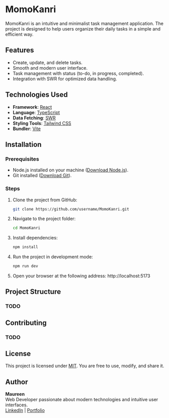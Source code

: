 # MomoKanri

MomoKanri is an intuitive and minimalist task management application. The project is designed to help users organize their daily tasks in a simple and efficient way.

## Features

- Create, update, and delete tasks.
- Smooth and modern user interface.
- Task management with status (to-do, in progress, completed).
- Integration with SWR for optimized data handling.

## Technologies Used

- **Framework**: [React](https://reactjs.org/)
- **Language**: [TypeScript](https://www.typescriptlang.org/)
- **Data Fetching**: [SWR](https://swr.vercel.app/)
- **Styling Tools**: [Tailwind CSS](https://tailwindcss.com/)
- **Bundler**: [Vite](https://vitejs.dev/)

## Installation

### Prerequisites

- Node.js installed on your machine ([Download Node.js](https://nodejs.org/)).
- Git installed ([Download Git](https://git-scm.com/)).

### Steps

1. Clone the project from GitHub:
   ```bash
   git clone https://github.com/username/MomoKanri.git

2. Navigate to the project folder:
    ```bash
    cd MomoKanri

3. Install dependencies:
    ```bash
    npm install

4. Run the project in development mode:
    ```bash
    npm run dev

5. Open your browser at the following address:
    http://localhost:5173

## Project Structure
### TODO

## Contributing
### TODO

## License

This project is licensed under [MIT](https://opensource.org/licenses/MIT). You are free to use, modify, and share it.

## Author

**Maureen**  
Web Developer passionate about modern technologies and intuitive user interfaces.  
[LinkedIn](https://www.linkedin.com/in/maureen-gonthier/) | [Portfolio](https://maureendev.com/)